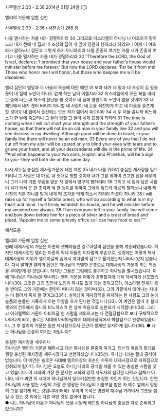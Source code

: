 사무엘상 2:30 - 2:36 
2014년 01월 24일 (금)

엘리의 가문에 임할 심판



사무엘상 2:30 - 2:36 / 새찬송가 268 장


나를 멸시하는 자를 내가 경멸하리라
30 그러므로 이스라엘의 하나님 나 여호와가 말하노라 내가 전에 네 집과 네 조상의 집이 내 앞에 영원히 행하리라 하였으나 이제 나 여호와가 말하노니 결단코 그렇게 하지 아니하리라 나를 존중히 여기는 자를 내가 존중히 여기고 나를 멸시하는 자를 내가 경멸하리라
30 “Therefore the LORD, the God of Israel, declares: ‘I promised that your house and your father’s house would minister before me forever.’ But now the LORD declares: ‘Far be it from me! Those who honor me I will honor, but those who despise me will be disdained.   

엘리 집안의 멸망과 두 아들의 죽음에 대한 예언
31 보라 내가 네 팔과 네 조상의 집 팔을 끊어 네 집에 노인이 하나도 없게 하는 날이 이를지라 32 이스라엘에게 모든 복을 내리는 중에 너는 내 처소의 환난을 볼 것이요 네 집에 영원토록 노인이 없을 것이며 33 내 제단에서 내가 끊어 버리지 아니할 네 사람이 네 눈을 쇠잔하게 하고 네 마음을 슬프게 할 것이요 네 집에서 출산되는 모든 자가 젊어서 죽으리라 34 네 두 아들 홉니와 비느하스가 한 날에 죽으리니 그 둘이 당할 그 일이 네게 표징이 되리라
31 The time is coming when I will cut short your strength and the strength of your father’s house, so that there will not be an old man in your family line 32 and you will see distress in my dwelling. Although good will be done to Israel, in your family line there will never be an old man. 33 Every one of you that I do not cut off from my altar will be spared only to blind your eyes with tears and to grieve your heart, and all your descendants will die in the prime of life. 34 “’And what happens to your two sons, Hophni and Phinehas, will be a sign to you--they will both die on the same day.   

다시 세우실 충실한 제사장가문에 대한 예언
35 내가 나를 위하여 충실한 제사장을 일으키리니 그 사람은 내 마음, 내 뜻대로 행할 것이라 내가 그를 위하여 견고한 집을 세우리니 그가 나의 기름 부음을 받은 자 앞에서 영구히 행하리라 36 그리고 네 집에 남은 사람이 각기 와서 은 한 조각과 떡 한 덩이를 위하여 그에게 엎드려 이르되 청하노니 내게 제사장의 직분 하나를 맡겨 내게 떡 조각을 먹게 하소서 하리라 하셨다 하니라
35 I will raise up for myself a faithful priest, who will do according to what is in my heart and mind. I will firmly establish his house, and he will minister before my anointed one always. 36 Then everyone left in your family line will come and bow down before him for a piece of silver and a crust of bread and plead, “Appoint me to some priestly office so I can have food to eat.”’”

해석도움





엘리의 가문에 임할 심판  
원래 대제사장의 가문은 아론의 셋째아들인 엘르아살의 집안을 통해 계승되었습니다. 하지만 대제사장인 엘리는 아론의 막내 아들인 이다말의 후손으로, 성경에는 어떻게 해서 대제사장의 지위가 엘르아살의 집에서 이다말의 집으로 옮겨졌는지 나타나 있지 않습니다. 다시 말하면 엘리의 집안은 하나님의 특별한 은총으로 대제사장의 가문이 되는 특권을 부여받게 된 것입니다. 하지만 그들은 그럼에도 불구하고 하나님을 멸시했습니다. 이에 하나님은 하나님을 멸시하는 엘리 가문을 어떻게 경멸할지에 대해 자세하게 선포했습니다(30). 그것은 그의 집안에 노인이 하나도 없게 되는 것이고(31), 이스라엘 전체가 복을 받아도 그의 가문에는 환란이 떠나지 않는 것이며(32), 그의 가문에서 태어나는 자녀는 다 젊어서 죽게 될 것이고(33하), 살아남아 제사장직을 유지하는 한 사람도 그의 눈에 슬픔의 눈물만 가득하게 하는 역할을 하게 된다는 것입니다(33). 이 예언은 얼마 후 블레셋과의 전투에서 홉니와 비느하스가 한 날에 죽음으로 실현되기 시작합니다(34). 그리고 아히멜렉의 가문이 아비아달 한 사람을 제외하고는 다 전멸당함으로 보다 구체적으로 나타나게 되고, 솔로몬 시대에 아비아달마저 대제사장직에서 박탈됨으로 완성되었습니다. 그 후 엘리의 가문은 일반 제사장으로서 근근이 생계만 유지하게 됩니다(36). 
● 나는 하나님을 존중히 여기는 자입니까?  

충실한 제사장을 세우리니  
하나님은 엘리의 가문을 폐하시고 대신 하나님을 존중히 여기고, 당신의 마음과 뜻대로 행할 충성된 제사장을 세우시겠다고 선언하셨습니다(35상). 하나님나라는 절대 공석이 없습니다. 이 예언은 솔로몬 시대에 엘르아살의 후손인 사독이 대제사장으로 세워짐으로 성취되게 됩니다. 하나님은 오늘도 하나님나라의 공석을 채울 수 있는 충실한 사람을 찾고 있습니다. 이 시대의 가장 큰 문제는 교회와 영적 지도자의 심각한 타락과 침체가 아니라, 내가 과연 이 시대에 하나님께서 일으키실만한 충실한 자인가 하는 것입니다. 한편 하나님께 사용 받는 사람의 가장 큰 영광은 하나님의 기름부음 받은 자 예수 앞에서 영원히 그를 섬기게 되는 것입니다(35하). 우리의 목적은 영원히 예수님 가까이서 그분을 섬길 수 있는 것 외에는 다른 어떤 것도 없어야 합니다.  
● 나는 하나님의 마음과 하나님의 뜻을 시원케 해드릴 하나님의 충실한 자로 준비되고 있습니까?